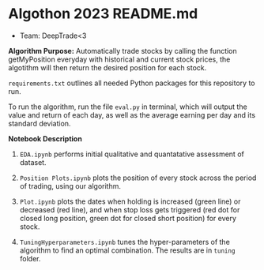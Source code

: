 # Algothon 2023 README.md
- Team: DeepTrade<3

**Algorithm Purpose:** Automatically trade stocks by calling the function getMyPosition everyday with historical and current stock prices, the algotithm will then return the desired position for each stock. 

`requirements.txt` outlines all needed Python packages for this repository to run. 

To run the algorithm, run the file `eval.py` in terminal, which will output the value and return of each day, as well as the average earning per day and its standard deviation. 

**Notebook Description**
1. `EDA.ipynb` performs initial qualitative and quantatative assessment of dataset. 

2. `Position Plots.ipynb` plots the position of every stock across the period of trading, using our algorithm. 

3. `Plot.ipynb` plots the dates when holding is increased (green line) or decreased (red line), and when stop loss gets triggered (red dot for closed long position, green dot for closed short position) for every stock. 

4. `TuningHyperparameters.ipynb` tunes the hyper-parameters of the algorithm to find an optimal combination. The results are in `tuning` folder. 

